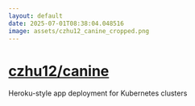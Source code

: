 ```yaml
---
layout: default
date: 2025-07-01T08:38:04.048516
image: assets/czhu12_canine_cropped.png
---
```


# [czhu12/canine](https://github.com/czhu12/canine)

Heroku-style app deployment for Kubernetes clusters
